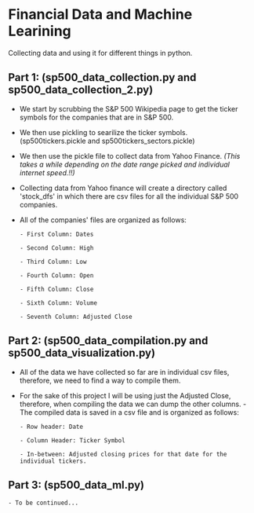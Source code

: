 # Financial Data and Machine Learining
Collecting data and using it for different things in python.

## Part 1: (sp500_data_collection.py and sp500_data_collection_2.py) ##
  - We start by scrubbing the S&P 500 Wikipedia page to get the ticker symbols for the companies that are in S&P 500.
  - We then use pickling to searilize the ticker symbols. (sp500tickers.pickle and sp500tickers_sectors.pickle)
  - We then use the pickle file to collect data from Yahoo Finance. *(This takes a while depending on the date range picked and individual 
  internet speed.!!)*
  - Collecting data from Yahoo finance will create a directory called 'stock_dfs' in which there are csv files for all 
  the individual S&P 500 companies.
  - All of the companies' files are organized as follows:
  
        - First Column: Dates
        
        - Second Column: High
        
        - Third Column: Low
        
        - Fourth Column: Open
        
        - Fifth Column: Close
        
        - Sixth Column: Volume
        
        - Seventh Column: Adjusted Close

## Part 2: (sp500_data_compilation.py and sp500_data_visualization.py) ##
  - All of the data we have collected so far are in individual csv files, therefore, we need to find a way to compile them.
  - For the sake of this project I will be using just the Adjusted Close, therefore, when compiling the data we can dump the other 
  columns.
  -The compiled data is saved in a csv file and is organized as follows:
  
        - Row header: Date
        
        - Column Header: Ticker Symbol
        
        - In-between: Adjusted closing prices for that date for the individual tickers.
       
## Part 3: (sp500_data_ml.py) ##
    - To be continued...

